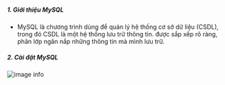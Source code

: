 ##### 1. Giới thiệu MySQL
- MySQL là chương trình dùng để quản lý hệ thống cơ sở dữ liệu (CSDL), trong đó CSDL là một hệ thống lưu trữ thông tin. được sắp xếp rõ ràng, phân lớp ngăn nắp những thông tin mà mình lưu trữ.


##### 2. Cài đặt MySQL
![image info](https://firebasestorage.googleapis.com/v0/b/dev-web-app-551e1.appspot.com/o/img%2Fdbms-lab03%2Fmysql.png?alt=media&token=e5a4801f-eecb-4a7e-a73f-2acbe309717d)